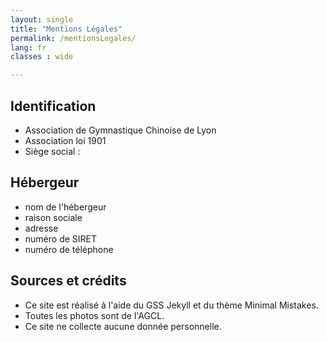 ```yaml
---
layout: single
title: "Mentions Légales"
permalink: /mentionsLegales/
lang: fr
classes : wide

---
```


## Identification 
- Association de Gymnastique Chinoise de Lyon
- Association loi 1901
- Siège social : 

## Hébergeur
- nom de l'hébergeur
- raison sociale
- adresse
- numéro de SIRET
- numéro de téléphone


## Sources et crédits
- Ce site est réalisé à l'aide du GSS Jekyll et du thème Minimal Mistakes.
- Toutes les photos sont de l'AGCL.
- Ce site ne collecte aucune donnée personnelle.


